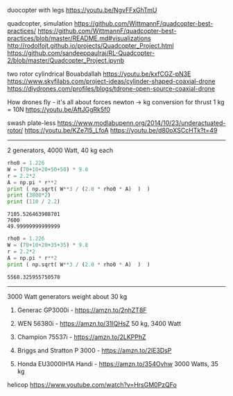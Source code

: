 

duocopter with legs
https://youtu.be/NgvFFxGhTmU

quadcopter, simulation
https://github.com/WittmannF/quadcopter-best-practices/
https://github.com/WittmannF/quadcopter-best-practices/blob/master/README.md#visualizations
http://rodolfojt.github.io/projects/Quadcopter_Project.html
https://github.com/sandeeppaulraj/RL-Quadcopter-2/blob/master/Quadcopter_Project.ipynb

two rotor cylindrical
Bouabdallah
https://youtu.be/kxfCGZ-pN3E
https://www.skyfilabs.com/project-ideas/cylinder-shaped-coaxial-drone
https://diydrones.com/profiles/blogs/tdrone-open-source-coaxial-drone

How drones fly - it's all about forces
newton -> kg conversion for thrust 1 kg = 10N
https://youtu.be/AftJGgRk5f0

swash plate-less
https://www.modlabupenn.org/2014/10/23/underactuated-rotor/
https://youtu.be/KZe7l5_LfoA
https://youtu.be/d80oXSCcHTk?t=49

--------------------------------------------------------

2 generators, 4000 Watt, 40 kg each


```python
rho0 = 1.226
W = (70+10+20+50+50) * 9.8
r = 2.2*2
A = np.pi * r**2
print ( np.sqrt( W**3 / (2.0 * rho0 * A)  )  )
print (3800*2)
print (110 / 2.2)
```

```text
7105.526463908701
7600
49.99999999999999
```

```python
rho0 = 1.226
W = (70+10+20+35+35) * 9.8
r = 2.2*2
A = np.pi * r**2
print ( np.sqrt( W**3 / (2.0 * rho0 * A)  )  )
```

```text
5568.325955750578
```


---------------------------------------------------------

3000 Watt generators weight about 30 kg

1. Generac GP3000i - https://amzn.to/2nhZT8F

2. WEN 56380i - https://amzn.to/31IQHsZ
   50 kg, 3400 Watt

3. Champion 75537i - https://amzn.to/2LKPPhZ

4. Briggs and Stratton P 3000 - https://amzn.to/2IE3DsP

5. Honda EU3000IH1A Handi - https://amzn.to/354Ovhw
   3000 Watts, 35 kg

helicop
https://www.youtube.com/watch?v=HrsGM0PzQFo


